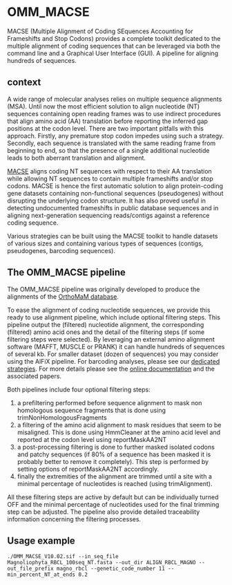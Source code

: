 # OMM_MACSE

MACSE (Multiple Alignment of Coding SEquences Accounting for Frameshifts and Stop Codons) provides a complete toolkit dedicated to the multiple alignment of coding sequences that can be leveraged via both the command line and a Graphical User Interface (GUI). A pipeline for aligning hundreds of sequences.

## context
A wide range of molecular analyses relies on multiple sequence alignments (MSA). Until now the most efficient solution to align nucleotide (NT) sequences containing open reading frames was to use indirect procedures that align amino acid (AA) translation before reporting the inferred gap positions at the codon level. There are two important pitfalls with this approach. Firstly, any premature stop codon impedes using such a strategy. Secondly, each sequence is translated with the same reading frame from beginning to end, so that the presence of a single additional nucleotide leads to both aberrant translation and alignment.

[MACSE](https://bioweb.supagro.inra.fr/macse/) aligns coding NT sequences with respect to their AA translation while allowing NT sequences to contain multiple frameshifts and/or stop codons. MACSE is hence the first automatic solution to align protein-coding gene datasets containing non-functional sequences (pseudogenes) without disrupting the underlying codon structure. It has also proved useful in detecting undocumented frameshifts in public database sequences and in aligning next-generation sequencing reads/contigs against a reference coding sequence.

Various strategies can be built using the MACSE toolkit to handle datasets of various sizes and containing various types of sequences (contigs, pseudogenes, barcoding sequences).

## The OMM_MACSE pipeline
The OMM_MACSE pipeline was originally developed to produce the alignments of the [OrthoMaM database](http://orthomam1.mbb.univ-montp2.fr:8080/OrthoMaM_v10b6/).

To ease the alignment of coding nucleotide sequences, we provide this ready to use alignment pipeline, which include optional filtering steps. This pipeline output the (filtered) nucleotide alignment, the corresponding (filtered) amino acid ones and the detail of the filtering steps (if some filtering steps were selected). By leveraging an external amino alignment software (MAFFT, MUSCLE or PRANK) it can handle hundreds of sequences of several kb. For smaller dataset (dozen of sequences) you may consider using the AlFiX pipeline. For barcoding analyses, please see our [dedicated strategies](https://github.com/ranwez/MACSE_V2_PIPELINES/). For more details please see the [online documentation](https://bioweb.supagro.inra.fr/macse/index.php?menu=docPipeline/docPipelineHtml) and the associated papers.

Both pipelines include four optional filtering steps:
1. a prefiltering performed before sequence alignment to mask non homologous sequence fragments that is done using trimNonHomologousFragments
2. a filtering of the amino acid alignment to mask residues that seem to be misaligned. This is done using HmmCleaner at the amino acid level and reported at the codon level using reportMaskAA2NT
3. a post-processing filtering is done to further masked isolated codons and patchy sequences (if 80% of a sequence has been masked it is probably better to remove it completely). This step is performed by setting options of reportMaskAA2NT accordingly.
4. finally the extremities of the alignment are trimmed until a site with a minimal percentage of nucleotides is reached (using trimAlignment).

All these filtering steps are active by default but can be individually turned OFF and the minimal percentage of nucleotides used for the final trimming step can be adjusted. The pipeline also provide detailed traceability information concerning the filtering processes.

## Usage example
```
./OMM_MACSE_V10.02.sif --in_seq_file Magnoliophyta_RBCL_100seq_NT.fasta --out_dir ALIGN_RBCL_MAGNO --out_file_prefix magno_rbcl --genetic_code_number 11 --min_percent_NT_at_ends 0.2
```
